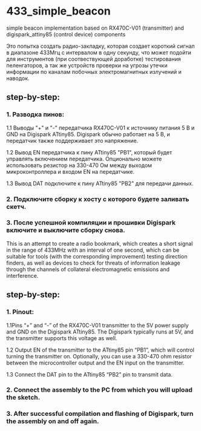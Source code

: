 # 433_simple_beacon
simple beacon implementation based on RX470C-V01 (transmitter) and digispark_attiny85 (control device) components

Это попытка создать радио-закладку, которая создает короткий сигнал в диапазоне 433Мгц с интервалом в одну секунду, что может подойти для инструментов (при соотвествующей доработке) тестирования пеленгаторов, а так же устройств проверки на угрозы утечки информации по каналам побочных электромагнитных излучений и наводок.

## step-by-step:
### 1. Разводка пинов:

  1.1 Выводы "+" и "-" передатчика RX470C-V01 к источнику питания 5 В и GND на Digispark ATtiny85. Digispark обычно работает на 5 В, и передатчик также поддерживает это напряжение.

  1.2 Вывод EN передатчика к пину ATtiny85 "PB1", который будет управлять включением передатчика. Опционально можете использовать резистор на 330-470 Ом между выходом микроконтроллера и входом EN на передатчике.

  1.3 Вывод DAT подключите к пину ATtiny85 "PB2" для передачи данных.

### 2. Подключите сборку к хосту с которого будете заливать скетч.

### 3. После успешной компиляции и прошивки Digispark  включите и выключите сборку снова.


This is an attempt to create a radio bookmark, which creates a short signal in the range of 433MHz with an interval of one second, which can be suitable for tools (with the corresponding improvement) testing direction finders, as well as devices to check for threats of information leakage through the channels of collateral electromagnetic emissions and interference.

## step-by-step:
### 1. Pinout:

1.1Pins “+” and “-” of the RX470C-V01 transmitter to the 5V power supply and GND on the Digispark ATtiny85. The Digispark typically runs at 5V, and the transmitter supports this voltage as well.

1.2 Output EN of the transmitter to the ATtiny85 pin “PB1”, which will control turning the transmitter on. Optionally, you can use a 330-470 ohm resistor between the microcontroller output and the EN input on the transmitter.

1.3 Connect the DAT pin to the ATtiny85 “PB2” pin to transmit data.

### 2. Connect the assembly to the PC from which you will upload the sketch.
 
### 3. After successful compilation and flashing of Digispark, turn the assembly on and off again.
